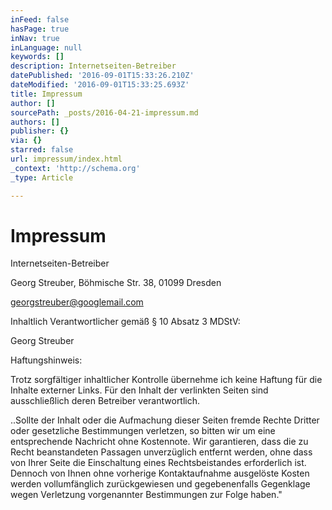 ```yaml
---
inFeed: false
hasPage: true
inNav: true
inLanguage: null
keywords: []
description: Internetseiten-Betreiber
datePublished: '2016-09-01T15:33:26.210Z'
dateModified: '2016-09-01T15:33:25.693Z'
title: Impressum
author: []
sourcePath: _posts/2016-04-21-impressum.md
authors: []
publisher: {}
via: {}
starred: false
url: impressum/index.html
_context: 'http://schema.org'
_type: Article

---
```

# Impressum

Internetseiten-Betreiber

Georg Streuber, Böhmische Str. 38, 01099 Dresden

georgstreuber@googlemail.com

Inhaltlich Verantwortlicher gemäß § 10 Absatz 3 MDStV:

Georg Streuber

Haftungshinweis:

Trotz sorgfältiger inhaltlicher Kontrolle übernehme ich keine Haftung für die Inhalte externer Links. Für den Inhalt der verlinkten Seiten sind ausschließlich deren Betreiber verantwortlich.

..Sollte der Inhalt oder die Aufmachung dieser Seiten fremde Rechte Dritter oder gesetzliche Bestimmungen verletzen, so bitten wir um eine entsprechende Nachricht ohne Kostennote. Wir garantieren, dass die zu Recht beanstandeten Passagen unverzüglich entfernt werden, ohne dass von Ihrer Seite die Einschaltung eines Rechtsbeistandes erforderlich ist. Dennoch von Ihnen ohne vorherige Kontaktaufnahme ausgelöste Kosten werden vollumfänglich zurückgewiesen und gegebenenfalls Gegenklage wegen Verletzung vorgenannter Bestimmungen zur Folge haben."